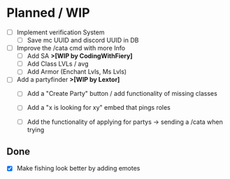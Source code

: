 # Planned / WIP 

- [ ] Implement verification System
    - [ ] Save mc UUID and discord UUID in DB

- [ ] Improve the /cata cmd with more Info
    - [ ] Add SA __>[WIP by CodingWithFiery]__
    - [ ] Add Class LVLs / avg
    - [ ] Add Armor (Enchant Lvls, Ms Lvls)

- [ ] Add a partyfinder __>[WIP by Lextor]__
    - [ ] Add a "Create Party" button / add functionality of missing classes
    - [ ] Add a "x is looking for xy" embed that pings roles
    - [ ] Add the functionality of applying for partys -> sending a /cata when trying 



## Done 

- [x] Make fishing look better by adding emotes
